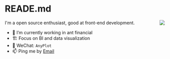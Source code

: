 # READE.md
<img align="right" src="https://github-readme-stats.vercel.app/api?username=ISBN9527&show_icons=true&icon_color=ad0d52&text_color=24292e&bg_color=ffffff&hide_title=true" />

I'm a open source enthusiast, good at front-end development.

- 🌱 I’m currently working in ant financial
- 🏗 Focus on BI and data visualization
- 💬 WeChat: `AnyPlot`
- 📫 Ping me by [Email](15510772290@163.com)
